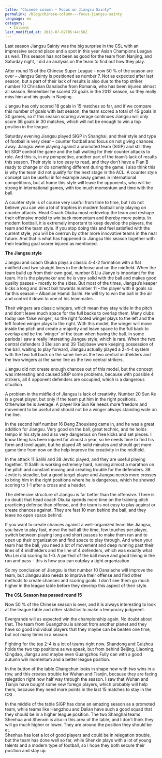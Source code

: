 ```yaml
---
title: "Chinese column – Focus on Jiangsu Sainty"
permalink: /blog/chinese-column-–-focus-jiangsu-sainty
language: en
category:
  - Columns
last_modified_at: 2013-07-02T05:44:58Z
---
```


Last season Jiangsu Sainty was the big surprise in the CSL with an impressive second place and a spot in this year Asian Champions League as well. This season has not been as good for the team from Nanjing, and Saturday night, I did an analysis on the team to find out how they play.

After round 15 of the Chinese Super League - now 50 % of the season are over – Jiangsu Sainty is positioned as number 7. Not as expected after last season, but a part of their lack of results is also due to the top striker number 10 Christian Danalache from Romania, who has been injured almost all season. Remember he scored 23 goals in the 2012 season, so they really miss him and his goals in Nanjing.

Jiangsu has only scored 18 goals in 15 matches so far, and if we compare this number of goals with last season, the team scored a total of 49 goals in 30 games, so if this season scoring average continues Jiangsu will only score 36 goals in 30 matches, which will not be enough to win a top position in the league.

Saturday evening Jiangsu played SIGP in Shanghai, and their style and type of football is very clear – counter football and focus on not giving chances away. Jiangsu were playing against a promoted team (SIGP) and still they let SIGP control the game and the ball waiting for their counter attacks to role. And this is, in my perspective, another part of the team’s lack of results this season. Their style is too easy to read, and they don’t have a Plan B ready to change or do something different during the game. I also think this is why the team did not qualify for the next stage in the ACL. A counter style concept can be useful in for example away games in international competitions, but at home this style will leave the opponents, who will be strong in international games, with too much momentum and time with the ball.

A counter style is of course very useful from time to time, but I do not believe you can win a lot of trophies in modern football only playing on counter attacks. Head Coach Okuka most redevelop the team and reshape their offensive model to win back momentum and thereby more points. In modern football, it is extremely important to keep develop the players, the team and the team style. If you stop doing this and feel satisfied with the current style, you will be overrun by other more innovative teams in the near future. And that is what has happened to Jiangsu this season together with their leading goal scorer injured as mentioned.

**The Jiangsu style**  

Jiangsu and coach Okuka plays a classic 4-4-2 formation with a flat midfield and two straight lines in the defense and on the midfield. When the team build up from their own goal, number 8 Liu Jianye is important for the team. He is the playmaker and he is very solid with the ball and makes good quality passes – mostly to the sides. But most of the times, Jiangsu’s keeper kicks a long and direct ball towards number 11 – the player with 8 goals so far this season – Albanian Hamdi Salihi. He will try to win the ball in the air and control it down to one of his teammates.

Their wingers are classic wingers, which mean they stay wide in the pitch and don’t leave much space for the full backs to overlap them. Many clubs today use ‘false winger’, so the right footed winger plays to the left and the left footed winger plays to the right. With this model, the winger will move inside the pitch and create a majority and leave space to the full back to overlap and be the ‘winger’ of the team when having the ball. In some periods I saw a really interesting Jiangsu style, which is rare. When the two central defenders 3 Eleilson and 39 Tadjibaev were keeping possession of the ball, waiting to play forward, Jiangsu actually played a 2-4-4 system with the two full back on the same line as the two central midfielders and the two wingers at the same line as the two central strikers.

Jiangsu did not create enough chances out of this model, but the concept was interesting and caused SIGP some problems, because with possible 4 strikers, all 4 opponent defenders are occupied, which is a dangerous situation.

A problem in the midfield of Jiangsu is lack of creativity. Number 20 Sun Ke is a great player, but only if the team put him in the right positions. Otherwise he is average. A player like Sun Ke needs more freedom and movement to be useful and should not be a winger always standing wide on the line.

In the second half number 16 Deng Zhouxiang came in, and he was a great addition for Jiangsu. Very good on the ball, great technic, and he holds tempo in his style and also very dangerous on free kicks and set pieces. I know Deng has been injured for almost a year, so he needs time to find his form and level again, but he played 45 solid minutes and should get more game time from now on the help improve the creativity in the midfield.

In the attack 11 Salihi and 38 Jevtic played, and they are useful playing together. 11 Salihi is working extremely hard, running almost a marathon on the pitch and constant moving and creating trouble for the defenders. 38 Jevtic is steadier, but a good target player and Jiangsu needs more crosses to bring him in the right positions where he is dangerous, which he showed scoring to 1-1 after a cross and a header.

The defensive structure of Jiangsu is far better than the offensive. There is no doubt that head coach Okuka spends more time on the training pitch practicing defense than offense, and the team is not easy to play against or create chances against. They are fast 10 men behind the ball, and they leave no open space behind.

If you want to create chances against a well-organized team like Jiangsu, you have to play fast, move the ball all the time, few touches per player, switch between playing long and short passes to make them run and to open up their organization and find space to play through. And when your team has the ball, you need a lot of movement and deep running past their lines of 4 midfielders and the line of 4 defenders, which was exactly what Wu Lei did scoring to 1-0. A perfect of the ball move and good timing in the run and pass – this is how you can outplay a tight organization.

So my conclusion of Jiangsu is that number 10 Danalache will improve the team, but Jiangsu also needs to improve their offense and find other methods to create chances and scoring goals. I don’t see them go much higher in the league table before they develop this aspect of their style.

**The CSL Season has passed round 15**  

Now 50 % of the Chinese season is over, and it is always interesting to look at the league table and other statistics to make a temporary judgment.  

Evergrande will as expected win the championship again. No doubt about that. The team from Guangzhou is almost from another planet and they have so good individual players that they maybe can be beaten one time, but not many times in a season.

Fighting for the top 2-4 is a lot of teams right now. Shandong and Guizhou holds the two top positions as we speak, but from behind Beijing, Liaoning, Qingdao, Jiangsu and maybe even Guangzhou Fully can with a good autumn win momentum and a better league position.

In the button of the table Changchun looks in shape now with two wins in a row, and this creates trouble for Wuhan and Tianjin, because they are facing relegation right now half way through the season. I saw that Wuhan and Tianjin have bought some new foreign players, which probably will help them, because they need more points in the last 15 matches to stay in the CSL.

In the middle of the table SIGP has done an amazing season as a promoted team, while teams like Hangzhou and Dalian have such a good squad that they should be in a higher league position. The two Shanghai teams Shenhua and Shenxin is also in this area of the table, and I don’t think they will go much higher or lower. They are around the position they should be at.  
Shenhua has lost a lot of good players and could be in relegation trouble, but the team has done well so far, while Shenxin plays with a lot of young talents and a modern type of football, so I hope they both secure their position and stay up.
